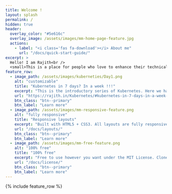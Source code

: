 ```yaml
---
title: Welcome !
layout: splash
permalink: /
hidden: true
header:
  overlay_color: "#5e616c"
  overlay_image: /assets/images/mm-home-page-feature.jpg
  actions:
    - label: "<i class='fas fa-download'></i> About me"
      url: "/docs/quick-start-guide/"
excerpt: >
  Hello! I am Rajith<br />
  <small>This is a place for people who love to enhance their technical knowledge.Feel free to go through the pages. </small>
feature_row:
  - image_path: /assets/images/kuberneties/Day1.png
    alt: "customizable"
    title: "Kubernetes in 7 days? In a week !!!"
    excerpt: "This is the introductory series of Kubernetes. Here we have 7 modules along with the demo. In this, we are going through the Kubernetes architecture, pods, deployment, service, volumes, along with the details of corresponding definition files."
    url: "https://rajith.in/Kubernetes/#kubernetes-in-7-days-in-a-week-"
    btn_class: "btn--primary"
    btn_label: "Learn more"
  - image_path: /assets/images/mm-responsive-feature.png
    alt: "fully responsive"
    title: "Responsive layouts"
    excerpt: "Built with HTML5 + CSS3. All layouts are fully responsive with helpers to augment your content."
    url: "/docs/layouts/"
    btn_class: "btn--primary"
    btn_label: "Learn more"
  - image_path: /assets/images/mm-free-feature.png
    alt: "100% free"
    title: "100% free"
    excerpt: "Free to use however you want under the MIT License. Clone it, fork it, customize it... whatever!"
    url: "/docs/license/"
    btn_class: "btn--primary"
    btn_label: "Learn more"      
---
```


{% include feature_row %}
